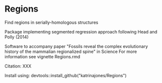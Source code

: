 # Regions
Find regions in serially-homologous structures

Package implementing segmented regression approach following Head and Polly (2014)

Software to accompany paper "Fossils reveal the complex evolutionary history of the mammalian regionalized spine" in Science
For more information see vignette Regions.rmd

Citation: XXX

Install using:
devtools::install_github("katrinajones/Regions")
